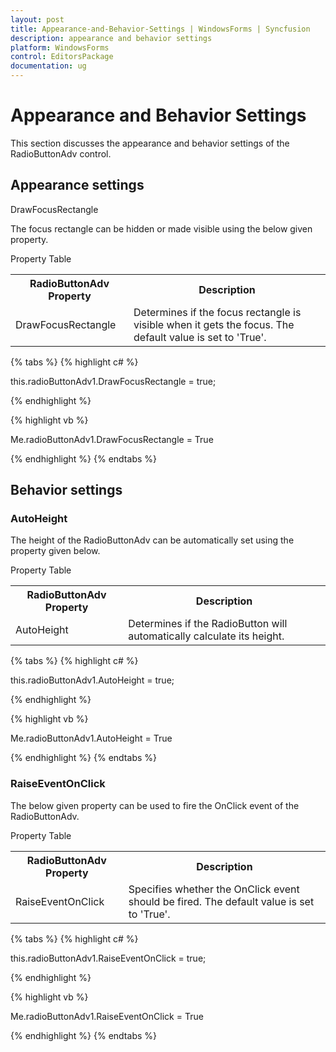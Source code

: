 ```yaml
---
layout: post
title: Appearance-and-Behavior-Settings | WindowsForms | Syncfusion
description: appearance and behavior settings
platform: WindowsForms
control: EditorsPackage
documentation: ug
---
```


# Appearance and Behavior Settings

This section discusses the appearance and behavior settings of the RadioButtonAdv control.

## Appearance settings

DrawFocusRectangle

The focus rectangle can be hidden or made visible using the below given property.

Property Table

<table>
<tr>
<th>
RadioButtonAdv Property</th><th>
Description</th></tr>
<tr>
<td>
DrawFocusRectangle</td><td>
Determines if the focus rectangle is visible when it gets the focus. The default value is set to 'True'.</td></tr>
</table>

{% tabs %}
{% highlight c# %}

this.radioButtonAdv1.DrawFocusRectangle = true;

{% endhighlight %}

{% highlight vb %}

Me.radioButtonAdv1.DrawFocusRectangle = True

{% endhighlight %}
{% endtabs %}

## Behavior settings

### AutoHeight

The height of the RadioButtonAdv can be automatically set using the property given below.

Property Table

<table>
<tr>
<th>
RadioButtonAdv Property</th><th>
Description</th></tr>
<tr>
<td>
AutoHeight</td><td>
Determines if the RadioButton will automatically calculate its height.</td></tr>
</table>

{% tabs %}
{% highlight c# %}

this.radioButtonAdv1.AutoHeight = true;

{% endhighlight %}

{% highlight vb %}

Me.radioButtonAdv1.AutoHeight = True

{% endhighlight %}
{% endtabs %}

### RaiseEventOnClick

The below given property can be used to fire the OnClick event of the RadioButtonAdv.

Property Table

<table>
<tr>
<th>
RadioButtonAdv Property</th><th>
Description</th></tr>
<tr>
<td>
RaiseEventOnClick</td><td>
Specifies whether the OnClick event should be fired. The default value is set to 'True'.</td></tr>
</table>

{% tabs %}
{% highlight c# %}

this.radioButtonAdv1.RaiseEventOnClick = true;

{% endhighlight %}

{% highlight vb %}

Me.radioButtonAdv1.RaiseEventOnClick = True

{% endhighlight %}
{% endtabs %}
